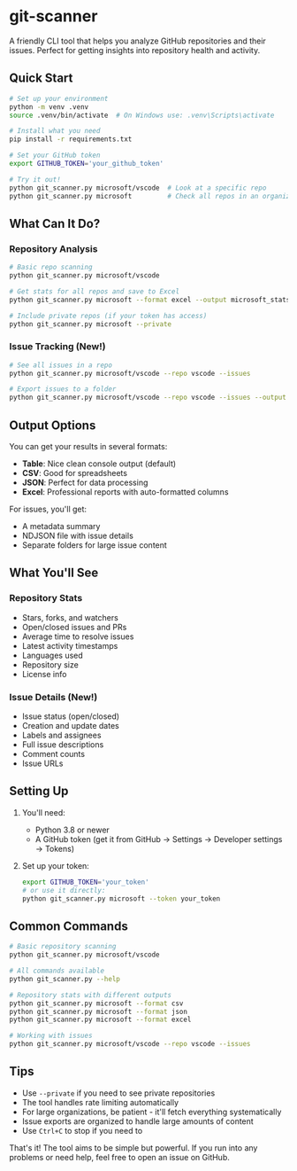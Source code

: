 # git-scanner

A friendly CLI tool that helps you analyze GitHub repositories and their issues. Perfect for getting insights into repository health and activity.

## Quick Start

```bash
# Set up your environment
python -m venv .venv
source .venv/bin/activate  # On Windows use: .venv\Scripts\activate

# Install what you need
pip install -r requirements.txt

# Set your GitHub token
export GITHUB_TOKEN='your_github_token'

# Try it out!
python git_scanner.py microsoft/vscode  # Look at a specific repo
python git_scanner.py microsoft         # Check all repos in an organization
```

## What Can It Do?

### Repository Analysis

```bash
# Basic repo scanning
python git_scanner.py microsoft/vscode

# Get stats for all repos and save to Excel
python git_scanner.py microsoft --format excel --output microsoft_stats

# Include private repos (if your token has access)
python git_scanner.py microsoft --private
```

### Issue Tracking (New!)

```bash
# See all issues in a repo
python git_scanner.py microsoft/vscode --repo vscode --issues

# Export issues to a folder
python git_scanner.py microsoft/vscode --repo vscode --issues --output vscode_issues
```

## Output Options

You can get your results in several formats:

- **Table**: Nice clean console output (default)
- **CSV**: Good for spreadsheets
- **JSON**: Perfect for data processing
- **Excel**: Professional reports with auto-formatted columns

For issues, you'll get:

- A metadata summary
- NDJSON file with issue details
- Separate folders for large issue content

## What You'll See

### Repository Stats

- Stars, forks, and watchers
- Open/closed issues and PRs
- Average time to resolve issues
- Latest activity timestamps
- Languages used
- Repository size
- License info

### Issue Details (New!)

- Issue status (open/closed)
- Creation and update dates
- Labels and assignees
- Full issue descriptions
- Comment counts
- Issue URLs

## Setting Up

1. You'll need:
   - Python 3.8 or newer
   - A GitHub token (get it from GitHub → Settings → Developer settings → Tokens)

2. Set up your token:

   ```bash
   export GITHUB_TOKEN='your_token'
   # or use it directly:
   python git_scanner.py microsoft --token your_token
   ```

## Common Commands

```bash
# Basic repository scanning
python git_scanner.py microsoft/vscode

# All commands available
python git_scanner.py --help

# Repository stats with different outputs
python git_scanner.py microsoft --format csv
python git_scanner.py microsoft --format json
python git_scanner.py microsoft --format excel

# Working with issues
python git_scanner.py microsoft/vscode --repo vscode --issues
```

## Tips

- Use `--private` if you need to see private repositories
- The tool handles rate limiting automatically
- For large organizations, be patient - it'll fetch everything systematically
- Issue exports are organized to handle large amounts of content
- Use `Ctrl+C` to stop if you need to

That's it! The tool aims to be simple but powerful. If you run into any problems or need help, feel free to open an issue on GitHub.